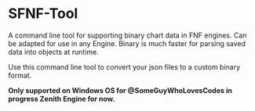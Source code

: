 # SFNF-Tool
A command line tool for supporting binary chart data in FNF engines. Can be adapted for use in any Engine. 
Binary is much faster for parsing saved data into objects at runtime.

Use this command line tool to convert your json files to a custom  binary format. 

**Only supported on Windows OS for @SomeGuyWhoLovesCodes in progress Zenith Engine for now.**
